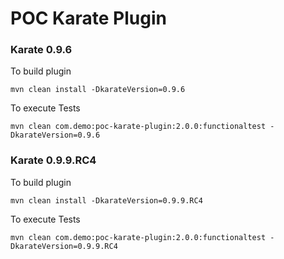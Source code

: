 # POC Karate Plugin

### Karate 0.9.6

To build plugin 

`mvn clean install -DkarateVersion=0.9.6`

To execute Tests

`mvn clean com.demo:poc-karate-plugin:2.0.0:functionaltest -DkarateVersion=0.9.6`

### Karate 0.9.9.RC4

To build plugin

`mvn clean install -DkarateVersion=0.9.9.RC4`

To execute Tests

`mvn clean com.demo:poc-karate-plugin:2.0.0:functionaltest -DkarateVersion=0.9.9.RC4`
